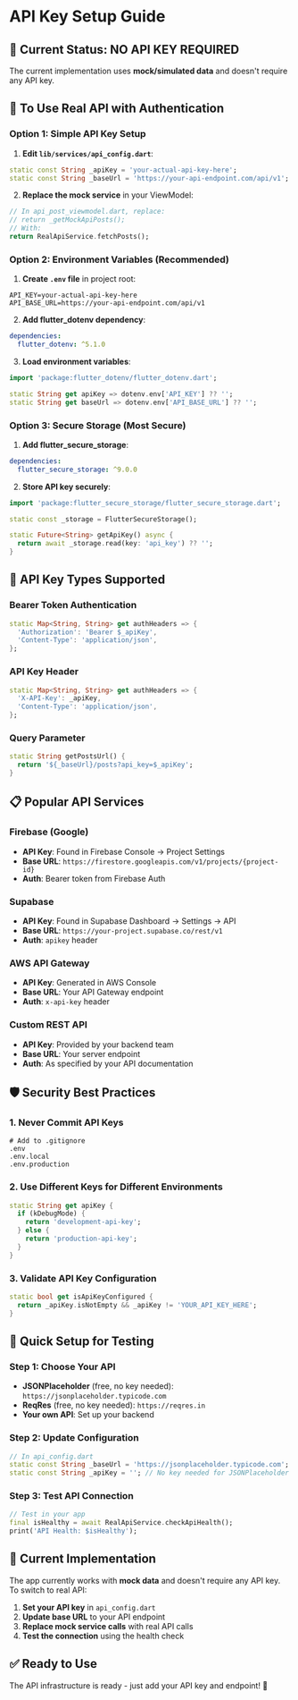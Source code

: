 # API Key Setup Guide

## 🔑 **Current Status: NO API KEY REQUIRED**

The current implementation uses **mock/simulated data** and doesn't require any API key.

## 🚀 **To Use Real API with Authentication**

### **Option 1: Simple API Key Setup**

1. **Edit `lib/services/api_config.dart`**:
```dart
static const String _apiKey = 'your-actual-api-key-here';
static const String _baseUrl = 'https://your-api-endpoint.com/api/v1';
```

2. **Replace the mock service** in your ViewModel:
```dart
// In api_post_viewmodel.dart, replace:
// return _getMockApiPosts();
// With:
return RealApiService.fetchPosts();
```

### **Option 2: Environment Variables (Recommended)**

1. **Create `.env` file** in project root:
```env
API_KEY=your-actual-api-key-here
API_BASE_URL=https://your-api-endpoint.com/api/v1
```

2. **Add flutter_dotenv dependency**:
```yaml
dependencies:
  flutter_dotenv: ^5.1.0
```

3. **Load environment variables**:
```dart
import 'package:flutter_dotenv/flutter_dotenv.dart';

static String get apiKey => dotenv.env['API_KEY'] ?? '';
static String get baseUrl => dotenv.env['API_BASE_URL'] ?? '';
```

### **Option 3: Secure Storage (Most Secure)**

1. **Add flutter_secure_storage**:
```yaml
dependencies:
  flutter_secure_storage: ^9.0.0
```

2. **Store API key securely**:
```dart
import 'package:flutter_secure_storage/flutter_secure_storage.dart';

static const _storage = FlutterSecureStorage();

static Future<String> getApiKey() async {
  return await _storage.read(key: 'api_key') ?? '';
}
```

## 🔧 **API Key Types Supported**

### **Bearer Token Authentication**
```dart
static Map<String, String> get authHeaders => {
  'Authorization': 'Bearer $_apiKey',
  'Content-Type': 'application/json',
};
```

### **API Key Header**
```dart
static Map<String, String> get authHeaders => {
  'X-API-Key': _apiKey,
  'Content-Type': 'application/json',
};
```

### **Query Parameter**
```dart
static String getPostsUrl() {
  return '${_baseUrl}/posts?api_key=$_apiKey';
}
```

## 📋 **Popular API Services**

### **Firebase (Google)**
- **API Key**: Found in Firebase Console → Project Settings
- **Base URL**: `https://firestore.googleapis.com/v1/projects/{project-id}`
- **Auth**: Bearer token from Firebase Auth

### **Supabase**
- **API Key**: Found in Supabase Dashboard → Settings → API
- **Base URL**: `https://your-project.supabase.co/rest/v1`
- **Auth**: `apikey` header

### **AWS API Gateway**
- **API Key**: Generated in AWS Console
- **Base URL**: Your API Gateway endpoint
- **Auth**: `x-api-key` header

### **Custom REST API**
- **API Key**: Provided by your backend team
- **Base URL**: Your server endpoint
- **Auth**: As specified by your API documentation

## 🛡️ **Security Best Practices**

### **1. Never Commit API Keys**
```gitignore
# Add to .gitignore
.env
.env.local
.env.production
```

### **2. Use Different Keys for Different Environments**
```dart
static String get apiKey {
  if (kDebugMode) {
    return 'development-api-key';
  } else {
    return 'production-api-key';
  }
}
```

### **3. Validate API Key Configuration**
```dart
static bool get isApiKeyConfigured {
  return _apiKey.isNotEmpty && _apiKey != 'YOUR_API_KEY_HERE';
}
```

## 🚀 **Quick Setup for Testing**

### **Step 1: Choose Your API**
- **JSONPlaceholder** (free, no key needed): `https://jsonplaceholder.typicode.com`
- **ReqRes** (free, no key needed): `https://reqres.in`
- **Your own API**: Set up your backend

### **Step 2: Update Configuration**
```dart
// In api_config.dart
static const String _baseUrl = 'https://jsonplaceholder.typicode.com';
static const String _apiKey = ''; // No key needed for JSONPlaceholder
```

### **Step 3: Test API Connection**
```dart
// Test in your app
final isHealthy = await RealApiService.checkApiHealth();
print('API Health: $isHealthy');
```

## 📱 **Current Implementation**

The app currently works with **mock data** and doesn't require any API key. To switch to real API:

1. **Set your API key** in `api_config.dart`
2. **Update base URL** to your API endpoint
3. **Replace mock service calls** with real API calls
4. **Test the connection** using the health check

## ✅ **Ready to Use**

The API infrastructure is ready - just add your API key and endpoint! 🚀
